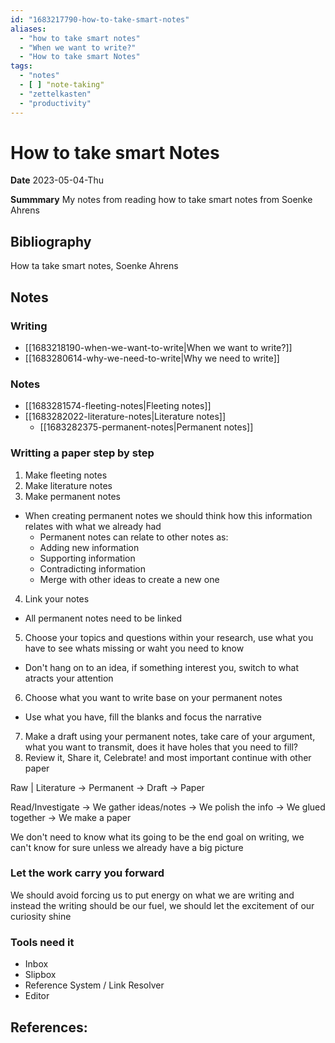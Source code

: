 ```yaml
---
id: "1683217790-how-to-take-smart-notes"
aliases:
  - "how to take smart notes"
  - "When we want to write?"
  - "How to take smart Notes"
tags:
  - "notes"
  - [ ] "note-taking"
  - "zettelkasten"
  - "productivity"
---
```

# How to take smart Notes
**Date** 2023-05-04-Thu

**Summmary** My notes from reading how to take smart notes from Soenke Ahrens

## Bibliography
How ta take smart notes, Soenke Ahrens

## Notes

### Writing

- [[1683218190-when-we-want-to-write|When we want to write?]]
- [[1683280614-why-we-need-to-write|Why we need to write]]

### Notes   

- [[1683281574-fleeting-notes|Fleeting notes]]
- [[1683282022-literature-notes|Literature notes]]
    - [[1683282375-permanent-notes|Permanent notes]]

### Writting a paper step by step

1. Make fleeting notes
2. Make literature notes
3. Make permanent notes
- When creating permanent notes we should think how this information relates with what we already had
    - Permanent notes can relate to other notes as:
    - Adding new information
    - Supporting information
    - Contradicting information
    - Merge with other ideas to create a new one
4. Link your notes
- All permanent notes need to be linked
5. Choose your topics and questions within your research, use what you have to see whats missing or waht you need to know
- Don't hang on to an idea, if something interest you, switch to what atracts your attention
6. Choose what you want to write base on your permanent notes
- Use what you have, fill the blanks and focus the narrative
7. Make a draft using your permanent notes, take care of your argument, what you want to transmit, does it have holes that you need to fill?
8. Review it, Share it, Celebrate! and most important continue with other paper

Raw | Literature -> Permanent -> Draft -> Paper

Read/Investigate -> We gather ideas/notes -> We polish the info -> We glued together -> We make a paper

We don't need to know what its going to be the end goal on writing, we can't know for sure unless we already have a big picture

### Let the work carry you forward
We should avoid forcing us to put energy on what we are writing and instead the writing should be our fuel, we should let the excitement of our curiosity shine

### Tools need it

- Inbox
- Slipbox
- Reference System / Link Resolver
- Editor

## References:

